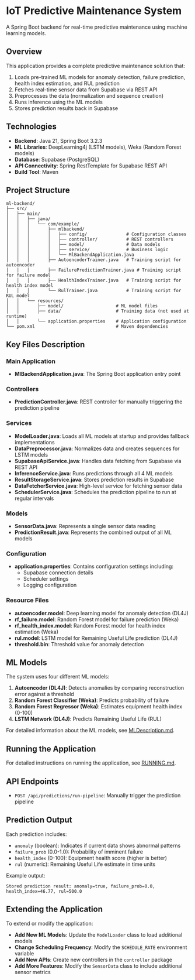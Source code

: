 # IoT Predictive Maintenance System

A Spring Boot backend for real-time predictive maintenance using machine learning models.

## Overview

This application provides a complete predictive maintenance solution that:

1. Loads pre-trained ML models for anomaly detection, failure prediction, health index estimation, and RUL prediction
2. Fetches real-time sensor data from Supabase via REST API
3. Preprocesses the data (normalization and sequence creation)
4. Runs inference using the ML models
5. Stores prediction results back in Supabase

## Technologies

- **Backend**: Java 21, Spring Boot 3.2.3
- **ML Libraries**: DeepLearning4j (LSTM models), Weka (Random Forest models)
- **Database**: Supabase (PostgreSQL)
- **API Connectivity**: Spring RestTemplate for Supabase REST API
- **Build Tool**: Maven

## Project Structure

```
ml-backend/
├── src/
│   ├── main/
│   │   ├── java/
│   │   │   └── com/example/
│   │   │       ├── mlbackend/
│   │   │       │   ├── config/               # Configuration classes
│   │   │       │   ├── controller/           # REST controllers
│   │   │       │   ├── model/                # Data models
│   │   │       │   ├── service/              # Business logic
│   │   │       │   └── MlBackendApplication.java
│   │   │       ├── AutoencoderTrainer.java   # Training script for autoencoder
│   │   │       ├── FailurePredictionTrainer.java # Training script for failure model
│   │   │       ├── HealthIndexTrainer.java   # Training script for health index model
│   │   │       └── RulTrainer.java           # Training script for RUL model
│   │   └── resources/
│   │       ├── model/                    # ML model files
│   │       ├── data/                     # Training data (not used at runtime)
│   │       └── application.properties    # Application configuration
└── pom.xml                               # Maven dependencies
```

## Key Files Description

### Main Application

- **MlBackendApplication.java**: The Spring Boot application entry point

### Controllers

- **PredictionController.java**: REST controller for manually triggering the prediction pipeline

### Services

- **ModelLoader.java**: Loads all ML models at startup and provides fallback implementations
- **DataPreprocessor.java**: Normalizes data and creates sequences for LSTM models
- **SupabaseApiService.java**: Handles data fetching from Supabase via REST API
- **InferenceService.java**: Runs predictions through all 4 ML models
- **ResultStorageService.java**: Stores prediction results in Supabase
- **DataFetcherService.java**: High-level service for fetching sensor data
- **SchedulerService.java**: Schedules the prediction pipeline to run at regular intervals

### Models

- **SensorData.java**: Represents a single sensor data reading
- **PredictionResult.java**: Represents the combined output of all ML models

### Configuration

- **application.properties**: Contains configuration settings including:
  - Supabase connection details
  - Scheduler settings
  - Logging configuration

### Resource Files

- **autoencoder.model**: Deep learning model for anomaly detection (DL4J)
- **rf_failure.model**: Random Forest model for failure prediction (Weka)
- **rf_health_index.model**: Random Forest model for health index estimation (Weka)
- **rul.model**: LSTM model for Remaining Useful Life prediction (DL4J)
- **threshold.bin**: Threshold value for anomaly detection

## ML Models

The system uses four different ML models:

1. **Autoencoder (DL4J)**: Detects anomalies by comparing reconstruction error against a threshold
2. **Random Forest Classifier (Weka)**: Predicts probability of failure
3. **Random Forest Regressor (Weka)**: Estimates equipment health index (0-100)
4. **LSTM Network (DL4J)**: Predicts Remaining Useful Life (RUL)

For detailed information about the ML models, see [MLDescription.md](MLDescription.md).

## Running the Application

For detailed instructions on running the application, see [RUNNING.md](RUNNING.md).

## API Endpoints

- `POST /api/predictions/run-pipeline`: Manually trigger the prediction pipeline

## Prediction Output

Each prediction includes:

- `anomaly` (boolean): Indicates if current data shows abnormal patterns
- `failure_prob` (0.0-1.0): Probability of imminent failure
- `health_index` (0-100): Equipment health score (higher is better)
- `rul` (numeric): Remaining Useful Life estimate in time units

Example output:

```
Stored prediction result: anomaly=true, failure_prob=0.0, health_index=46.77, rul=500.0
```

## Extending the Application

To extend or modify the application:

- **Add New ML Models**: Update the `ModelLoader` class to load additional models
- **Change Scheduling Frequency**: Modify the `SCHEDULE_RATE` environment variable
- **Add New APIs**: Create new controllers in the `controller` package
- **Add More Features**: Modify the `SensorData` class to include additional sensor metrics
